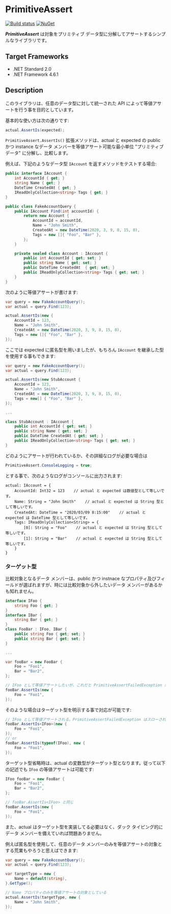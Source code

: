 ﻿# PrimitiveAssert
[![Build status](https://ci.appveyor.com/api/projects/status/ymgqfchxxgjple1j/branch/master?svg=true)](https://ci.appveyor.com/project/inasync/primitiveassert/branch/master)
[![NuGet](https://img.shields.io/nuget/v/Inasync.PrimitiveAssert.svg)](https://www.nuget.org/packages/Inasync.PrimitiveAssert/)

***PrimitiveAssert*** は対象をプリミティブ データ型に分解してアサートするシンプルなライブラリです。


## Target Frameworks
- .NET Standard 2.0
- .NET Framework 4.6.1

## Description
このライブラリは、任意のデータ型に対して統一された API によって等値アサートを行う事を目的としています。

基本的な使い方は次の通りです:
```cs
actual.AssertIs(expected);
```

`PrimitiveAssert.AssertIs()` 拡張メソッドは、actual と expected の public かつ instance なデータ メンバーを等値アサート可能な最小単位 "プリミティブ データ" に分解し、比較します。

例えば、下記のようなデータ型 `IAccount` を返すメソッドをテストする場合:
```cs
public interface IAccount {
    int AccountId { get; }
    string Name { get; }
    DateTime CreatedAt { get; }
    IReadOnlyCollection<string> Tags { get; }
}

public class FakeAccountQuery {
    public IAccount Find(int accountId) {
        return new Account {
            AccountId = accountId,
            Name = "John Smith",
            CreatedAt = new DateTime(2020, 3, 9, 8, 15, 0),
            Tags = new []{ "Foo", "Bar" },
        };
    }

    private sealed class Account : IAccount {
        public int AccountId { get; set; }
        public string Name { get; set; }
        public DateTime CreatedAt  { get; set; }
        public IReadOnlyCollection<string> Tags { get; set; }
    }
}
```

次のように等値アサートが書けます:
```cs
var query = new FakeAccountQuery();
var actual = query.Find(123);

actual.AssertIs(new {
    AccountId = 123,
    Name = "John Smith",
    CreatedAt = new DateTime(2020, 3, 9, 8, 15, 0),
    Tags = new []{ "Foo", "Bar" },
});
```

ここでは expected に匿名型を用いましたが、もちろん `IAccount` を継承した型を使用する事もできます:
```cs
var query = new FakeAccountQuery();
var actual = query.Find(123);

actual.AssertIs(new StubAccount {
    AccountId = 123,
    Name = "John Smith",
    CreatedAt = new DateTime(2020, 3, 9, 8, 15, 0),
    Tags = new[] { "Foo", "Bar" },
});

...

class StubAccount : IAccount {
    public int AccountId { get; set; }
    public string Name { get; set; }
    public DateTime CreatedAt { get; set; }
    public IReadOnlyCollection<string> Tags { get; set; }
}
```

どのようにアサートが行われているか、その詳細なログが必要な場合は
```cs
PrimitiveAssert.ConsoleLogging = true;
```
とする事で、次のようなログがコンソールに出力されます:
```
actual: IAccount = {
    AccountId: Int32 = 123    // actual と expected は数値型として等しいです。
    Name: String = "John Smith"    // actual と expected は String 型として等しいです。
    CreatedAt: DateTime = "2020/03/09 8:15:00"    // actual と expected は DateTime 型として等しいです。
    Tags: IReadOnlyCollection<String> = {
        [0]: String = "Foo"    // actual と expected は String 型として等しいです。
        [1]: String = "Bar"    // actual と expected は String 型として等しいです。
    }
}
```

### ターゲット型
比較対象となるデータ メンバーは、public かつ instnace なプロパティ及びフィールドが選ばれますが、時には比較対象から外したいデータ メンバーがあるかも知れません。
```cs
interface IFoo {
    string Foo { get; }
}
interface IBar {
    string Bar { get; }
}
class FooBar : IFoo, IBar {
    public string Foo { get; set; }
    public string Bar { get; set; }
}

...

var fooBar = new FooBar {
    Foo = "Foo1",
    Bar = "Bar2",
};

// IFoo として等値アサートしたいが、これだと PrimitiveAssertFailedException がスローされる
fooBar.AssertIs(new {
    Foo = "Foo1",
});
```

そのような場合はターゲット型を明示する事で対応が可能です:
```cs
// IFoo として等値アサートされる。PrimitiveAssertFailedException はスローされない
fooBar.AssertIs<IFoo>(new {
    Foo = "Foo1",
});
// or
fooBar.AssertIs(typeof(IFoo), new {
    Foo = "Foo1",
});
```

ターゲット型省略時は、actual の変数型がターゲット型となります。従って以下の記述でも `IFoo` の等値アサートは可能です:
```cs
IFoo fooBar = new FooBar {
    Foo = "Foo1",
    Bar = "Bar2",
};

// fooBar.AssertIs<IFoo> と同じ
fooBar.AssertIs(new {
    Foo = "Foo1",
});
```

また、actual はターゲット型を実装してる必要はなく、ダック タイピング的にデータ メンバーを備えていれば問題ありません。

例えば匿名型を使用して、任意のデータ メンバーのみを等値アサートの対象とする荒業もやろうと思えばできます:
```cs
var query = new FakeAccountQuery();
var actual = query.Find(123);

var targetType = new {
    Name = default(string),
}.GetType();

// Name プロパティのみを等値アサートの対象としている
actual.AssertIs(targetType, new {
    Name = "John Smith",
});
```
